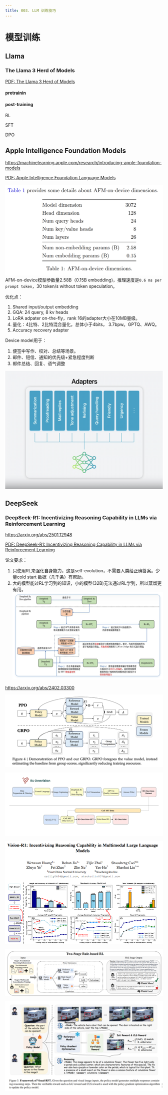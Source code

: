 ```yaml
---
title: 003. LLM 训练技巧
---
```



# 模型训练

## Llama

### The Llama 3 Herd of Models

[PDF: The Llama 3 Herd of Models](assets/468347782_9231729823505907_4580471254289036098_n.pdf)

#### pretrainin


#### post-training

RL

SFT

DPO

## Apple Intelligence Foundation Models

https://machinelearning.apple.com/research/introducing-apple-foundation-models

[PDF: Apple Intelligence Foundation Language Models](assets/AppleIntelligenceFoundationModels_2407.21075v1.pdf)

![](assets/Pasted%20image%2020250314101343.png)
AFM-on-device模型参数量2.58B（0.15B embedding)，推理速度是`0.6 ms per prompt token`，30 token/s without token speculation。

优化点：

1. Shared input/output embedding
2. GQA: 24 query, 8 kv heads
3. LoRA adpater on-the-fly，rank 16的adapter大小在10MB量级。
4. 量化：4比特、2比特混合量化，总体小于4bits， 3.7bpw。GPTQ、AWQ。
5. Accuracy recovery adapter

Device model用于：
1. 便签中写作、校对、总结等场景。
2. 邮件、短信、通知的优先级+紧急程度判断
3. 邮件总结、回复、语气调整

![](assets/Pasted%20image%2020250314104200.png)




## DeepSeek


### DeepSeek-R1: Incentivizing Reasoning Capability in LLMs via Reinforcement Learning

https://arxiv.org/abs/2501.12948


[PDF: DeepSeek-R1: Incentivizing Reasoning Capability in LLMs via Reinforcement Learning](assets/2501.12948v1.pdf)

论文要求：
1. 只使用RL来强化自身能力，这是self-evolution，不需要人类给正确答案。少量cold start 数据（几千条）有帮助。
2. 大的模型能过RL学习到的知识，小的模型(32B)无法通过RL学到，所以蒸馏更有用。
![](assets/Pasted%20image%2020250313142917.png)

https://arxiv.org/abs/2402.03300

![](assets/Pasted%20image%2020250313142934.png)

![](assets/Pasted%20image%2020250313143017.png)

![](assets/Pasted%20image%2020250313143032.png)

![](assets/Pasted%20image%2020250313143048.png)

![](assets/Pasted%20image%2020250313143107.png)





